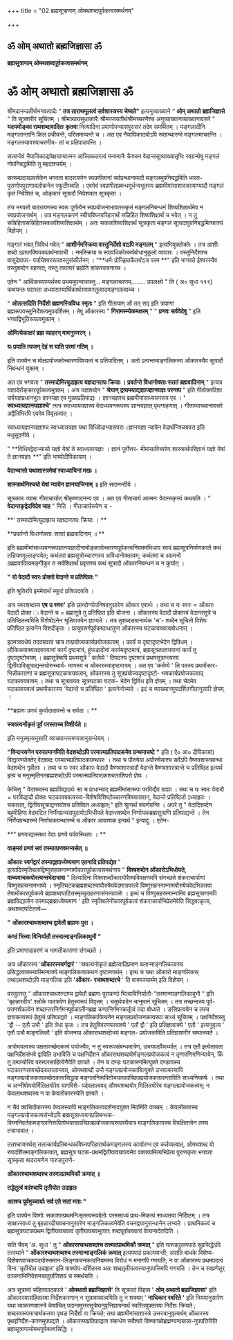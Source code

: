 +++
title = "02 ब्रह्मसूत्राणाम् ओमथशब्दपूर्वकत्वसमर्थनम्"

+++


## ॐ ओम् अथातो ब्रह्मजिज्ञासा ॐ

**ब्रह्मसूत्राणाम् ओमथशब्दपूर्वकत्वसमर्थनम्**

# **ॐ ओम् अथातो ब्रह्मजिज्ञासा ॐ**

श्रीमदानन्दतीर्थभगवत्पादैः “ **तत्र ताराथमूलत्वं सर्वशास्त्रस्य चेष्यते"** इत्यनुव्याख्याने “ **ओम् अथातो ब्रह्मजिज्ञासे** " ति सूत्रशरीरं सूचितम् । श्रीमन्न्यायसुधाकारैः श्रीमज्जयतीर्थश्रीमच्चरणैश्च अनुव्याख्यानव्याख्यानावसरे " **यदयमोङ्का राथशब्दावादितः कृतवा** नित्यादिना प्रमाणोपन्यासपुरःसरं तदेव समर्थितम् । मङ्गलादीनि मङ्गलान्तानि किल प्रचीयन्ते, परिसमाप्यन्ते च । अत एव नैयायिकादयोऽपि स्वग्रन्थारम्भे मङ्गलमाचरन्ति । मङ्गलस्यावश्याचरणीय- तां च प्रतिपादयन्ति ।

सत्यप्येवं नैयायिकाद्यपेक्षयाप्यात्मन आस्तिकतरत्वं मन्यमानैः कैश्चन वेदान्तसूत्र्याख्यातृभिः स्वग्रन्थेषु मङ्गलं नोपनिबद्धमिति तु महदाश्चर्यम् ।

सत्सम्प्रदायप्रवर्तकेन भगवता बादरायणेन स्वप्रणीतानां सर्वप्रन्थानामादौ मङ्गलमुपनिबद्धमिति भारत-पुराणोपपुराणावलोकनेन स्फुटीभवति । एवमेवं स्वप्रणीतप्रबन्धमूर्धन्यभूतस्य ब्रह्ममीमांसाशास्त्रस्याप्यादौ मङ्गलं कृतं निवेशितं च, ओङ्कारं सूत्रादौ निवेशयता सूत्रकृता ।

तंत्र भगवतो बादरायणस्य स्वतः पूर्णत्वेन स्वप्रयोजनाभावात्तत्कृतं मङ्गलनिबन्धनं शिष्यशिक्षार्थमेव न स्वप्रयोजनार्थम् । तत्र मङ्गलकरणं स्वीयविघ्नपरिहारार्थं सन्निहित शिष्यशिक्षार्थं च भवेत् । न तु सन्निहितासन्निहितसकलशिष्यशिक्षार्थम् । अतः सकलशिष्यशिक्षार्थं सूत्रकृता मङ्गलं सूत्रादावुपनिबद्धमित्यवश्यं विज्ञेयम् ।

मङ्गलं भवत् त्रिविधं भवेत् " **आशीर्नमस्क्रिया वस्तुनिर्देशो वाऽपि मङ्गलम्** " इत्यभियुक्तोक्तेः । तत्र आशीः शब्दो ऽप्राप्तविषयकप्रार्थनावाची । नमस्क्रिया च स्वावधिकोत्कर्षबोधानुकूलो व्यापारः । वस्तुनिर्देशश्च वासुदेवापर- पर्यायेश्वररूपवस्तुसंकीर्तनम् । “**धर्मः प्रोज्झितकैतवोऽत्र परम **" इति भागवते ईश्वरस्यैव वस्तुशब्देन ग्रहणात्; वस्तु तावत्परं ब्रह्मेति शांकरवचनाच्च ।

एतेन " आर्थिकस्याप्यर्थस्य प्रथममुपन्यासस्तु .. मङ्गलाचरणम्........ उपलक्ष्ये " ति ( अ० सुधा ११९) कथयन्तः परास्ता अध्यासस्यार्थिकार्थस्यावस्तुत्वादमङ्गलत्वाच्च ।

" **ओतत्सदिति निर्देशो ब्रह्मणस्त्रिविधः स्मृतः** " इति गीतायाम् ओं तत् सद् इति त्रयाणां ब्रह्मरूपवस्तुनिर्देशत्वमुपदर्शितम् । तेषु ओंकारस्य " **गिरामस्म्येकमक्षरम्** " " **प्रणवः सर्ववेदेषु** " इति भगवद्विभूतिरूपत्वमुक्तम् ।

**ओमित्येकाक्षरं ब्रह्म व्याहरन् मामनुस्मरन् ।**

**यः प्रयाति त्यजन् देहं स याति परमां गतिम् ।**

इति वाक्येन च मोक्षप्रयोजकोच्चारणविषयत्वं च प्रतिपादितम् । अतो ऽत्यन्तमाङ्गलिकस्य ओंकारस्यैव सूत्रादौ निबन्धनं युक्तम् ।

अत एव भगवता " **तस्मादोमित्युदाहृत्य यज्ञदानतपः क्रियाः । प्रवर्तन्ते विधानोक्ताः सततं ब्रह्मवादिनाम्** " इत्यत्र यज्ञादेरोंङ्कारपूर्वकत्वमुक्तम् । अत्र यज्ञशब्देन " **श्रेयान् द्रव्यमयाद्यज्ञाज्ज्ञानयज्ञः परन्तप** " इति गीतोक्तदिशा सर्वयज्ञप्रधानभूतः ज्ञानयज्ञ एव मुख्यप्रतिपाद्यः । ज्ञानयज्ञश्च ब्रह्ममीमांसाध्ययनरूप एव । **' स्वाध्यायज्ञानयज्ञाश्चे'** त्यत्र स्वाध्याययज्ञस्य वेदाध्ययनरूपस्य ज्ञानयज्ञात् पृथग्ग्रहणात् । गीताव्याख्यानावसरे अद्वैतिभिरपि एवमेव विवृतत्वात् ।

स्वाध्यायज्ञानयज्ञाश्च स्वाध्याययज्ञा यथा विधिवेदाभ्यासपराः।ज्ञानयज्ञा न्यायेन वेदार्थनिश्चयपरा इति मधुसूदनीये ।

" **विधिवद्वेदाभ्यासो यज्ञो येषां ते स्वाध्याययज्ञाः । ज्ञानं पूर्वोत्तर- मीमांसाविचारेण शास्त्रार्थपरिज्ञानं यज्ञो येषां ते ज्ञानयज्ञाः **" इति भाष्योदीपिकायाम् ।

**वेदाभ्यासो यथाशास्त्रमेषां स्वाध्यायिनां मखः ।**

**शास्त्रार्थनिश्चयो येषां न्यायेन ज्ञानयाजिनाम् ॥** इति सदानन्दीये ।

सूत्रकारः व्यासः गीताचार्यात् श्रीकृष्णादनन्य एव । अत एव गीताचार्य आत्मनः वेदान्तकृत्त्वं कथयति । " **वेदान्तकृद्वेदविदेव चाह** " मिति । गीताचार्यरूपेण च -

**' तस्मादोमित्युदाहृत्य यज्ञदानतपः क्रियाः । **

**प्रवर्तन्ते विधानोक्ताः सततं ब्रह्मवादिनाम् ॥ **

इति ब्रह्ममीमांसाध्ययनरूपज्ञानयज्ञादीनामोङ्कारोच्चारणपूर्वकत्वनियममभिधाय स्वयं ब्रह्मसूत्रनिर्माणकाले कथं तन्नियममुल्लङ्घयेत्; कथंतरां ब्रह्मसूत्रोच्चारणस्य अविधानोक्तत्वम्; कथंतमां च आत्मनो ऽब्रह्मवादित्वमङ्गीकुर त सर्वशिक्षार्थं प्रवृत्तश्च कथं सूत्रादौ ओंकारनिबन्धनं च न कुर्यात् ।

**" यो वेदादौ स्वरः प्रोक्तो वेदान्ते च प्रतिष्ठितः "**

इति श्रुतिरपि इममेवार्थं स्फुटं प्रतिपादयति ।

अत्र स्वरशब्दस्य **एष उ स्वरः'** इति छान्दोग्योपनिषदनुसारेण ओंकार एवार्थः । तथा च यः स्वरः = ओंकारः वेदादौ प्रोक्त ः वेदान्ते च = ब्रह्मसूत्रे तु प्रतिष्ठित इति योजना । ओंकारस्य वेदादौ प्रोक्तत्वं वेदान्तसूत्रे च प्रतिष्ठितत्वमिति विशेषोऽनेन श्रुतिवाक्येन ज्ञाप्यते । तत्र तुशब्दसमानार्थक 'च'- शब्देन सूचितो विशेषः प्रतिष्ठित इत्यनेन विशदीकृतः । प्रत्युपसर्गपूर्वकष्ठाधातुना ओंकारस्य घटकावयवत्वबोधनात् ।

इदमत्रावधेयं तदवयवत्वं चात्र तत्प्रयोज्यकार्यप्रयोजकत्वम् । कार्यं च दृष्टादृष्टभेदेन द्विविधम् । लौकिकवाक्यतदवयवानां कार्यं दृष्टमात्रं, हुंफडादीनां कार्यमदृष्टमात्रं, ब्रह्मसूत्रतदवयवानां कार्यं तु दृष्टादृष्टोभयम् । ब्रह्मसूत्रेष्वपि प्रथमसूत्रे ' कर्तव्ये ' तिपदस्य दृष्टमात्रं प्रथमसूत्रान्त्यस्य द्वितीयादिसूत्राद्यन्तयोरुच्चार्य- माणस्य च ओंकारस्यादृष्टमात्रम् । अत एव 'कर्तव्ये ' ति पदस्य प्रथमोंकार- भिन्नोंकाराणां च ब्रह्मसूत्राघटकावयवत्वम्, ओंकारस्य तु सूत्रप्रयोज्यदृष्टादृष्टो- भयकार्यप्रयोजकत्वाद् घटकावयवत्वम् । तथा च सूत्रावयवः सूत्रघटका घटक- भेदेन द्विविध इति ज्ञेयम् । तथा चेदमेव घटकावयवत्वं प्रथमोंकारस्य 'वेदान्ते च प्रतिष्ठित ' इत्यनेनोच्यते । इदं च व्याख्यानमुपदर्शितगीतानुसारि ज्ञेयम् ।

**ब्रह्मणः प्रणवं कुर्यादादावन्ते च सर्वदा । **

**स्त्रवत्यनोंकृतं पूर्वं परस्ताच्च विशीर्यते ॥**

इति मनुस्मृत्यनुसारि व्याख्यान्तरमप्यत्रानुसन्धेयम् ।

**"विन्दन्त्यनेन परमात्मानमिति वेदशब्दोऽपि परमात्मप्रतिपादकमेव ग्रन्थमाचष्टे "** इति ( ऐ० आ० दीपिकायां) विद्यारण्योक्तेर् वेदशब्दः परमात्मप्रतिपादकग्रन्थपरः । तथा च पौरुषेया अपौरुषेयाश्च सर्वेऽपि वैष्णवशास्त्रग्रन्था वेदशब्देन गृहीताः । तथा च यः स्वर ओंकारः वेदादौ वैष्णवशास्त्रादौ वेदान्ते वैष्णवशास्त्रान्ते च प्रतिष्ठित इत्यर्थ इत्यं च मनुस्मृतिगतब्रह्मशब्दोऽपि परमात्मप्रतिपादकशब्दराशिपरो ज्ञेयः ।

केचित्तु " वेदशब्दस्य ब्रह्मविद्याऽर्थः सा च प्राधान्याद् ब्रह्ममीमांसारूपा परविद्यैव ग्राह्या । तथा च यः स्वरः वेदादौ = परविद्यादौ प्रोक्तः घटकावयवत्वरूप-विशेषविशिष्टोच्चारणविषयतावान्, वेदान्ते प्रतिष्ठितो ऽध्याहृतः । चकारात्, द्वितीयसूत्राद्यन्तयोश्च प्रतिष्ठित अध्याहृत;" इति श्रुत्यर्थं संवर्णयन्ति । अपरे तु " वेदादिशब्देन बहुवीहिणा वेदघटित निर्णेयप्रन्यसमुदायोऽभिधीयते वेदान्तशब्देन निर्णायकब्रह्मसूत्राणि प्रतिपाद्यन्ते । तेन निर्णेयग्रन्थारम्भे निर्णायकग्रन्थारम्भे च ओंकार आवश्यक इत्यर्थ " इत्याद्दुः । एतेन-

**" प्रणवाद्यास्तथा वेदाः प्रणवे पर्यवस्थिताः । **

**वाङ्मयं प्रणवं सवं तस्मात्प्रणवमभ्यसेत् ॥**

**ओंकारः स्वर्गद्वारं तस्माद्वह्माध्येष्यमाण एतनादि प्रतिपद्येत** " इत्यादिस्मृतिबलाद्विष्णुसहस्रनाम्नामोंकारपूर्वकत्वसमर्थनाय " **विश्वशब्देन ओंकारोऽभिधोयते, वाच्यवाचकयोरत्यन्तभेदाभावा** " दित्यादिना विश्वशब्दोंकारयोरैक्यविवक्षणमपि संगच्छते शंकराचार्याणां विष्णुसहस्रनामभाष्ये । स्मृतिघटकब्रह्मशब्दस्यापौरुषेयवेदमात्रपरत्वे विष्णुसहननाम्नामपौरुषेयवेदभिन्नतया तेषामोंकारपूर्वकत्वे ब्रह्मशब्दघाटितस्मृत्युदाहरणासंगत्यापत्तेः । इत्थं च विष्णुसहस्रनाम्नामिव ब्रह्मसूत्राणामपि ब्रह्मविद्यात्वेन तस्माद्ब्रह्माध्येष्यमाण ' इति स्मृतिबलेनोंकारपूर्वकत्वं शंकराचार्याभिप्रेतमेवेति सिद्धवत्कृत्य, अथशब्दघटितत्वे—

**" ओंकारश्चाथशब्दश्च द्वावेतौ ब्रह्मणः पुरा ।**

**कण्ठं भित्त्वा विनिर्यातौ तस्मात्माङ्गलिकाथुमौ "**

इति प्रमाणादाहरणं च भामतीकाराणां संगच्छते ।

अत्र ओंकारस्य '**ओंकारस्स्वर्गद्वारं** ' 'स्रवत्यनोकृतं ब्रह्मेत्यादिप्रमाण बलान्माङ्गलिकत्वस्य प्रसिद्धत्वात्तस्यास्मिन्वाक्ये माङ्गलिकत्वकथनं दृष्टान्तार्थम् । इत्थं च यथा ओंकारो माङ्गलिकस् तथाऽथशब्दोऽपि माङ्गलिक इति **'ओंकार- रचाथशब्दरचे** ' ति वाक्यस्यार्थम् इति विज्ञेयम् ।

वस्तुतस्तु “ ओंकारश्चाथशन्दश्च द्वावेतौ ब्रह्मणः पुराकण्ठं भित्वाविनिर्यातौ-"तस्मान्माङगलिकावुभौ " इति 'बृहन्नारदीय' श्लोके पादत्रयेण हेतुस्वरूपं विवृतम् । चतुर्थपादेन चानुमानं सूचितम् । तत्र तच्छन्दस्य पूर्व- परामर्शकत्वेन शब्दान्तरनिर्गमनपूर्वकालीनब्रह्म कण्ठनिर्गमनकर्तृत्वं तदा बोध्यते । ङसिप्रत्ययेन च तस्य ज्ञापकत्वरूपं हेतुत्वं प्रतिपाद्यते । माङ्गलिकावित्यनेन मङ्गलप्रयोजनकत्वरूपं साध्यं सूचितम् । पक्षनिर्देशस्तु 'द्वौ -- एतौ उभौ ' इति त्रेधा कृतः । तत्र हेतुविवरणपरवाक्ये ' एतौ द्वौ ' इति प्रतिज्ञावाक्ये ' एतौ ' इत्यनुवृत्य ' एतौ उभौ माङ्गलिकौ ' इति योजनया ओंकाराथशब्दोभयं मङ्गल- प्रयोजकमिति प्रतिज्ञाशरीरं सम्पत्स्यते ।

अत्रोभयत्वस्य पक्षतावच्छेदकत्वं पर्याप्त्यैव, न तु स्वरूपसंबन्धमात्रेण, उभयपदवैयर्थ्यात् । तत्र एतौ इत्येतावता पक्षनिर्देशसंभवे द्वाविति उभाविति च पक्षनिर्देशन ओंकाराथशब्दयोर्मङ्गलप्रयोजकत्वं न तृणारणिमणिन्यायेन, किं तु दम्पत्योरिव परस्परसाहित्येनैवेति ज्ञायते । तेन च दण्डः घटकारणमित्युक्ते दण्डत्वस्य घटकारणतावच्छेदकतालाभवत्, ओमथशब्दौ उभौ मङ्गलप्रयोजकावित्युक्ते उभयत्वस्यापि मङ्गलप्रयोजकतावच्छेदकत्वसिद्धया मङ्गलनिरूपितोभयत्वावच्छिन्नप्रयोजकतावन्ताविति साध्यनिष्कर्षः । तथा च अग्नीषोमयोर्मिलितयोरेव यागविशे- पदेवतात्ववद् औमथशब्दयोर् मिलितयोरेव मङ्गलप्रयोजकत्वम्; न केवलाथशब्दस्य न वा केवलोंकारस्येति ज्ञायते ।

न चैवं क्वचिदोंकारस्य केवलस्यापि माङ्गलिकत्वदर्शनादयुक्त मिदमिति वाच्यम् । केवलोंकारस्य मङ्गलप्रयोजकत्वसंभवेऽपि ब्रह्मसूत्राध्ययनप्रतिबन्धक- विघ्ननिवर्तकमङ्गलनिरूपितोभयत्वावच्छिन्नप्रयोजकत्वरूपस्यैवात्र माङ्गलिकत्वस्य विवक्षितत्वेन तस्य तत्राभावात् ।

ततश्चायमर्थस् तत्तत्कार्यप्रतिबन्धकविघ्नपरिहारार्थकमङ्गलस्य कार्यारम्भ एव कर्तव्यत्वात्, ओमथशब्द यो रुपदर्शितमाङ्गलिकत्वात्, ब्रह्मसूत्र घटक-प्रथमद्वितीयावयवत्वमेव वक्तव्यमित्यभिप्रेत्य पुराणकृता भगवता सूत्रकृता बादरायणेन गारुडपुराणे-

**ओंकारश्चाथशब्दश्च तस्मात्प्राथमिकौ क्रमात् ॥**

**तद्धेतुत्वं वदंश्चापि तृतीयोत उदाहृतः**

**अतश्च पूर्वमुच्चार्याः सर्व एते सतां मताः "**

इति वाक्येन विष्णोः सकाशात्प्रथमनिःसृतत्वरूपहेतोः परमसाध्यं प्राथ-मिकत्वं साध्यतया निर्दिष्टम् । तत्र साक्षात्साध्यं तु बृहन्नारदीयवचनानुसारेण माङ्गलिकत्वमेवेति वचनद्वयानुसन्धानेन लभ्यते । प्राथमिकत्वं च ब्रह्मसूत्रघटकप्रथम द्वितीयावयवत्वं तृतीयावयवभूतातः शब्दपूर्वावयवत्वं वेत्यन्यदेतदिति ।

सति चैवम् 'अ. सुधा ' तु " **ओंकारश्चाथशब्दश्च तस्मात्प्राथमिकौ क्रमात्** " इति गारुडपुराणपाठे सुप्रसिद्धेऽपि तत्स्थाने " **ओंकारश्चाथशब्दश्च तस्मान्माङ्गलिकं क्रमात्** इत्यपपाठं प्रकल्पयन्ती; असति बाधके विशेष्य- विशेषणवाचकपदयोस्समान-लिङ्गवचनकत्वनियमस्य विरोधं न मनागपि गणयति; न वा ओंकारस्य प्रथमपदत्वं विना 'तृतीयोत उदाहृत' इति वाक्योप-दर्शितस्य अतः शब्दतृतीयत्वस्यानुपपत्तिमपि गणयति । तेन च स्वप्रणेतुर् वञ्चनाभिनिवेशमचातुर्यातिशयं च समर्थयति ।

अत्र सूत्राणां संहितापाठकाले ' **ओमथातो ब्रह्मजिज्ञासे'** ति सूत्रपाठं विहाय ' **ओम् अथातो ब्रह्मजिज्ञासा'** इति ओंकारस्यासंहिततया निर्देशकरणान् न सूत्रावयवत्वमिति तु न शक्यम् ' **नाधिकार स्वरिते '** इति नियमानुसारेण यथा व्याकरणशास्त्रे केषांचित् पदानामुत्तरसूत्रेष्वनुवृत्तिज्ञापनार्थं स्वरितयुक्ततया निर्देशः क्रियते ; शब्दस्वरूपमात्रार्थकतया पृथङ निर्देशो वा क्रियते; तथा ब्रह्ममीमांसाशास्त्रे उत्तरत्रानुवृत्यर्थम् ओंकारस्य पृथइनिर्देश-करणमुपपद्यते । ओंकारस्यप्रतिपाद्यता संबन्धेन सर्वेश्वरे विष्ण्वाख्येब्रह्मण्यन्वयान्ना-नुपपत्तिरिति ब्रह्मसूत्राणामोमथपूर्वकत्वसिद्धिः ।

